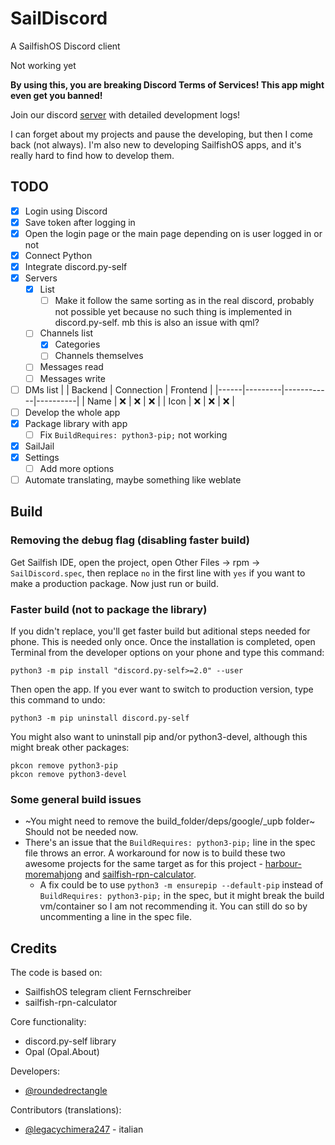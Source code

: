 # SailDiscord

A SailfishOS Discord client

Not working yet

**By using this, you are breaking Discord Terms of Services! This app might even get you banned!**

Join our discord [server](https://discord.gg/Q3u7ejjzFg) with detailed development logs!

I can forget about my projects and pause the developing, but then I come back (not always). I'm also new to developing SailfishOS apps, and it's really hard to find how to develop them.

## TODO

- [X] Login using Discord
- [X] Save token after logging in
- [X] Open the login page or the main page depending on is user logged in or not
- [X] Connect Python
- [X] Integrate discord.py-self
- [X] Servers
	- [X] List
		- [ ] Make it follow the same sorting as in the real discord, probably not possible yet because no such thing is implemented in discord.py-self. mb this is also an issue with qml?
	- [ ] Channels list
		- [X] Categories
		- [ ] Channels themselves
	- [ ] Messages read
	- [ ] Messages write
- [ ] DMs list
	|      | Backend | Connection | Frontend |
	|------|---------|------------|----------|
	| Name | :x:     | :x:        | :x:      |
	| Icon | :x:     | :x:        | :x:      |
- [ ] Develop the whole app
- [X] Package library with app
	- [ ] Fix `BuildRequires: python3-pip;` not working
- [X] SailJail
- [X] Settings
	- [ ] Add more options
- [ ] Automate translating, maybe something like weblate

## Build

### Removing the debug flag (disabling faster build)

Get Sailfish IDE, open the project, open Other Files -> rpm -> `SailDiscord.spec`, then replace `no` in the first line with `yes` if you want to make a production package. Now just run or build.

### Faster build (not to package the library)

If you didn't replace, you'll get faster build but aditional steps needed for phone. This is needed only once. Once the installation is completed, open Terminal from the developer options on your phone and type this command:

	python3 -m pip install "discord.py-self>=2.0" --user

Then open the app. If you ever want to switch to production version, type this command to undo:

	python3 -m pip uninstall discord.py-self

You might also want to uninstall pip and/or python3-devel, although this might break other packages:

	pkcon remove python3-pip
	pkcon remove python3-devel

### Some general build issues

- ~You might need to remove the build_folder/deps/google/_upb folder~ Should not be needed now.
- There's an issue that the `BuildRequires: python3-pip;` line in the spec file throws an error. A workaround for now is to build these two awesome projects for the same target as for this project - [harbour-moremahjong](https://github.com/poetaster/harbour-moremahjong) and [sailfish-rpn-calculator](https://github.com/poetaster/sailfish-rpn-calculator).
	- A fix could be to use `python3 -m ensurepip --default-pip` instead of `BuildRequires: python3-pip;` in the spec, but it might break the build vm/container so I am not recommending it. You can still do so by uncommenting a line in the spec file.

## Credits

The code is based on:

- SailfishOS telegram client Fernschreiber
- sailfish-rpn-calculator

Core functionality:

- discord.py-self library
- Opal (Opal.About)

Developers:

- [@roundedrectangle](https://github.com/roundedrectangle)

Contributors (translations):

- [@legacychimera247](https://github.com/legacychimera247) - italian
